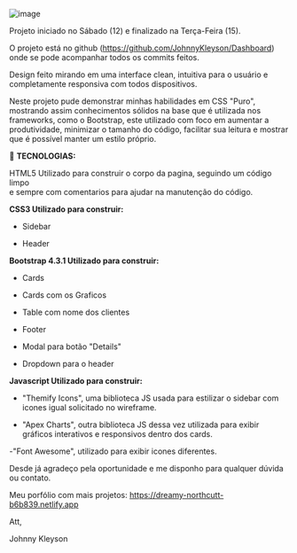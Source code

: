 ![image](https://user-images.githubusercontent.com/72710750/102309654-00e2f080-3f48-11eb-93f3-bdbaad34c084.png)

Projeto iniciado no Sábado (12) e finalizado na Terça-Feira (15).

O projeto está no github (https://github.com/JohnnyKleyson/Dashboard) onde se pode acompanhar todos os commits feitos. 

Design feito mirando em uma interface clean, intuitiva para o usuário e completamente responsiva com todos dispositivos.

Neste projeto pude demonstrar minhas habilidades em CSS "Puro", mostrando assim conhecimentos sólidos na base que é
utilizada nos frameworks, como o Bootstrap, este utilizado com foco em aumentar a produtividade, minimizar o tamanho do código, facilitar sua leitura
e mostrar que é possível manter um estilo próprio.

:rocket: **TECNOLOGIAS:**

HTML5 Utilizado para construir o corpo da pagina, seguindo um código limpo <BR>
e sempre com comentarios para ajudar na manutenção do código.


 **CSS3 Utilizado para construir:**
 
- Sidebar

- Header

**Bootstrap 4.3.1 Utilizado para construir:**
- Cards

- Cards com os Graficos

- Table com nome dos clientes

- Footer

- Modal para botão "Details"

- Dropdown para o header

**Javascript Utilizado para construir:**

- "Themify Icons", uma biblioteca JS usada para estilizar 
o sidebar com icones igual solicitado no wireframe.

- "Apex Charts", outra biblioteca JS dessa vez utilizada para exibir
gráficos interativos e responsivos dentro dos cards.

-"Font Awesome", utilizado para exibir icones diferentes.


Desde já agradeço pela oportunidade e me disponho para qualquer dúvida ou contato.

Meu porfólio com mais projetos: https://dreamy-northcutt-b6b839.netlify.app

Att,

Johnny Kleyson
